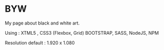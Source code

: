 # BYW
 My page about black and white art.

Using : XTML5 , CSS3 (Flexbox, Grid) BOOTSTRAP, SASS, NodeJS, NPM

Resolution default : 1.920 x 1.080
